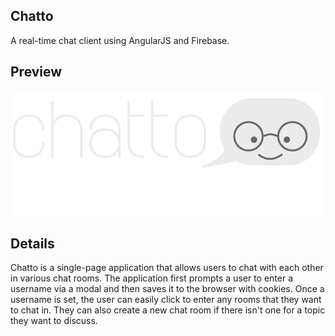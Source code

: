 ## Chatto
A real-time chat client using AngularJS and Firebase.

## Preview
![chatto](/app/assets/images/chatto-final1.png)

## Details
Chatto is a single-page application that allows users to chat with each other in various chat rooms. The application first prompts a user to enter a username via a modal and then saves it to the browser with cookies. Once a username is set, the user can easily click to enter any rooms that they want to chat in. They can also create a new chat room if there isn't one for a topic they want to discuss.
